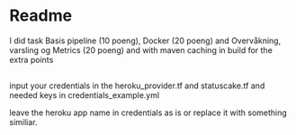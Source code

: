 # Readme
I did task Basis pipeline (10 poeng), Docker (20 poeng) and Overvåkning, varsling og Metrics (20 poeng) 
and with maven caching in build for the extra points

## 
input your credentials in the heroku_provider.tf and statuscake.tf and needed keys in credentials_example.yml


leave the heroku app name in credentials as is or replace it with something similiar. 
